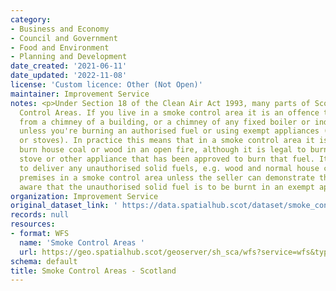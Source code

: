 ```yaml
---
category:
- Business and Economy
- Council and Government
- Food and Environment
- Planning and Development
date_created: '2021-06-11'
date_updated: '2022-11-08'
license: 'Custom licence: Other (Not Open)'
maintainer: Improvement Service
notes: <p>Under Section 18 of the Clean Air Act 1993, many parts of Scotland are Smoke
  Control Areas. If you live in a smoke control area it is an offence to produce smoke
  from a chimney of a building, or a chimney of any fixed boiler or industrial plant,
  unless you're burning an authorised fuel or using exempt appliances (e.g. burners
  or stoves). In practice this means that in a smoke control area it is illegal to
  burn house coal or wood in an open fire, although it is legal to burn these in a
  stove or other appliance that has been approved to burn that fuel. It is also illegal
  to deliver any unauthorised solid fuels, e.g. wood and normal house coal, to any
  premises in a smoke control area unless the seller can demonstrate that they were
  aware that the unauthorised solid fuel is to be burnt in an exempt appliance.</p>
organization: Improvement Service
original_dataset_link: ' https://data.spatialhub.scot/dataset/smoke_control_areas-is'
records: null
resources:
- format: WFS
  name: 'Smoke Control Areas '
  url: https://geo.spatialhub.scot/geoserver/sh_sca/wfs?service=wfs&typeName=sh_sca:pub_sca
schema: default
title: Smoke Control Areas - Scotland
---
```

